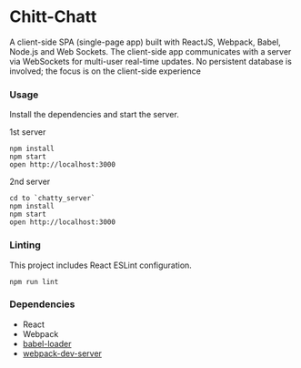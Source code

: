 Chitt-Chatt
=====================

A client-side SPA (single-page app) built with ReactJS, Webpack, Babel, Node.js and Web Sockets. The client-side app communicates with a server via WebSockets for multi-user real-time updates. No persistent database is involved; the focus is on the client-side experience



### Usage

Install the dependencies and start the server.

1st server

```
npm install
npm start
open http://localhost:3000
```
2nd server

```
cd to `chatty_server`
npm install
npm start
open http://localhost:3000
```

### Linting

This project includes React ESLint configuration.

```
npm run lint
```

### Dependencies

* React
* Webpack
* [babel-loader](https://github.com/babel/babel-loader)
* [webpack-dev-server](https://github.com/webpack/webpack-dev-server)
